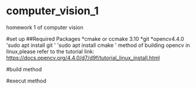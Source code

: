 # computer_vision_1
homework 1 of computer vision

#set up
##Required Packages
*cmake or ccmake 3.10
*git
*opencv4.4.0 
'sudo apt install git '
'sudo apt install cmake '
method of building opencv in linux,please refer to the tutorial link:
https://docs.opencv.org/4.4.0/d7/d9f/tutorial_linux_install.html

#build method

#execut method